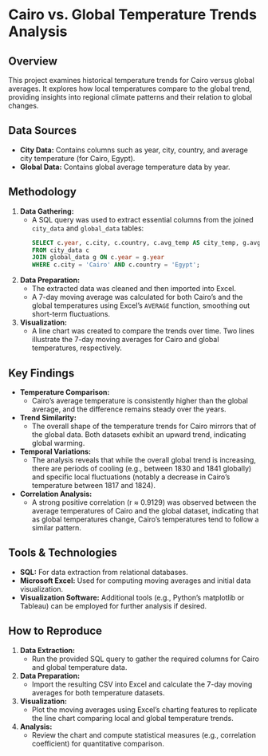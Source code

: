 # Cairo vs. Global Temperature Trends Analysis

## Overview  
This project examines historical temperature trends for Cairo versus global averages. It explores how local temperatures compare to the global trend, providing insights into regional climate patterns and their relation to global changes.

## Data Sources  
- **City Data:** Contains columns such as year, city, country, and average city temperature (for Cairo, Egypt).  
- **Global Data:** Contains global average temperature data by year.

## Methodology  
1. **Data Gathering:**  
   - A SQL query was used to extract essential columns from the joined `city_data` and `global_data` tables:
     ```sql
     SELECT c.year, c.city, c.country, c.avg_temp AS city_temp, g.avg_temp AS global_temp
     FROM city_data c
     JOIN global_data g ON c.year = g.year
     WHERE c.city = 'Cairo' AND c.country = 'Egypt';
     ```
2. **Data Preparation:**  
   - The extracted data was cleaned and then imported into Excel.
   - A 7-day moving average was calculated for both Cairo’s and the global temperatures using Excel’s `AVERAGE` function, smoothing out short-term fluctuations.
3. **Visualization:**  
   - A line chart was created to compare the trends over time. Two lines illustrate the 7-day moving averages for Cairo and global temperatures, respectively.

## Key Findings  
- **Temperature Comparison:**  
  - Cairo’s average temperature is consistently higher than the global average, and the difference remains steady over the years.
- **Trend Similarity:**  
  - The overall shape of the temperature trends for Cairo mirrors that of the global data. Both datasets exhibit an upward trend, indicating global warming.
- **Temporal Variations:**  
  - The analysis reveals that while the overall global trend is increasing, there are periods of cooling (e.g., between 1830 and 1841 globally) and specific local fluctuations (notably a decrease in Cairo’s temperature between 1817 and 1824).
- **Correlation Analysis:**  
  - A strong positive correlation (r ≈ 0.9129) was observed between the average temperatures of Cairo and the global dataset, indicating that as global temperatures change, Cairo’s temperatures tend to follow a similar pattern.

## Tools & Technologies  
- **SQL:** For data extraction from relational databases.  
- **Microsoft Excel:** Used for computing moving averages and initial data visualization.  
- **Visualization Software:** Additional tools (e.g., Python’s matplotlib or Tableau) can be employed for further analysis if desired.

## How to Reproduce  
1. **Data Extraction:**  
   - Run the provided SQL query to gather the required columns for Cairo and global temperature data.
2. **Data Preparation:**  
   - Import the resulting CSV into Excel and calculate the 7-day moving averages for both temperature datasets.
3. **Visualization:**  
   - Plot the moving averages using Excel’s charting features to replicate the line chart comparing local and global temperature trends.
4. **Analysis:**  
   - Review the chart and compute statistical measures (e.g., correlation coefficient) for quantitative comparison.
